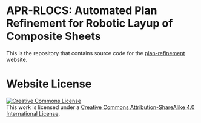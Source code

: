 # APR-RLOCS: Automated Plan Refinement for Robotic Layup of Composite Sheets

This is the repository that contains source code for the [plan-refinement](https://l0g1c-80m8.github.io/apl-rlocs.github.io/) website.

[//]: # (If you find this project useful for your work please cite:)

[//]: # (```)

[//]: # (@article{park2021nerfies)

[//]: # (  author    = {Park, Keunhong and Sinha, Utkarsh and Barron, Jonathan T. and Bouaziz, Sofien and Goldman, Dan B and Seitz, Steven M. and Martin-Brualla, Ricardo},)

[//]: # (  title     = {Nerfies: Deformable Neural Radiance Fields},)

[//]: # (  journal   = {ICCV},)

[//]: # (  year      = {2021},)

[//]: # (})

[//]: # (```)

# Website License
<a rel="license" href="http://creativecommons.org/licenses/by-sa/4.0/"><img alt="Creative Commons License" style="border-width:0" src="https://i.creativecommons.org/l/by-sa/4.0/88x31.png" /></a><br />This work is licensed under a <a rel="license" href="http://creativecommons.org/licenses/by-sa/4.0/">Creative Commons Attribution-ShareAlike 4.0 International License</a>.
